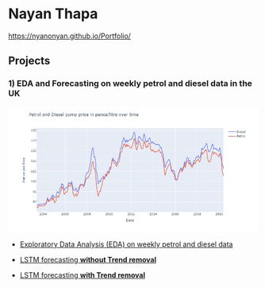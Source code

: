 # Nayan Thapa 
https://nyanonyan.github.io/Portfolio/

## Projects

### 1) EDA and Forecasting on weekly petrol and diesel data in the UK

<img src="images/Petrol and Diesel pump price graph.JPG" width="750">

- <a href="https://nbviewer.jupyter.org/github/NyanoNyan/Portfolio/blob/59639bfcaf796363e91acf44e9b83818aa347953/1)%20EDA%20and%20Forecasting/Clean_EDA_weekly_road_fuel.ipynb">Exploratory Data Analysis (EDA) on weekly petrol and diesel data </a>

- <a href="https://nbviewer.jupyter.org/github/NyanoNyan/Portfolio/blob/8f090e46031668a77bcf0d93c0fad397fccafe0d/1)%20EDA%20and%20Forecasting/Clean_LSTM_Forecasting_weekly_road_fuel_without_trend.ipynb">LSTM forecasting **without Trend removal**</a>

- <a href="https://nbviewer.jupyter.org/github/NyanoNyan/Portfolio/blob/22201b5ecb361169cb0288bfdd76b4190e810b4e/1)%20EDA%20and%20Forecasting/Clean_LSTM_Forecasting_weekly_road_fuel.ipynb">LSTM forecasting **with Trend removal**</a>


